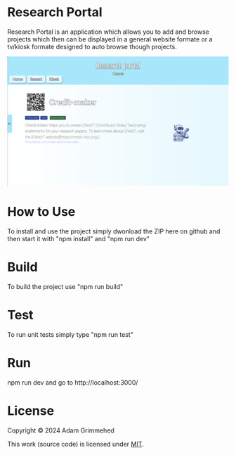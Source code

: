 # Research Portal

Research Portal is an application which allows you to add and browse projects which then can be displayed in a general website formate or a tv/kiosk formate designed to auto browse though projects.

<p align="center"><img src="readme.png"></p>

# How to Use
To install and use the project simply dwonload the ZIP here on github and then start it with "npm install" and "npm run dev"

# Build
To build the project use "npm run build"

# Test
To run unit tests simply type "npm run test"

# Run
npm run dev and go to http://localhost:3000/

# License
Copyright © 2024 Adam Grimmehed

This work (source code) is licensed under [MIT](https://github.com/Grimgoren/Indi-proj?tab=MIT-1-ov-file).

